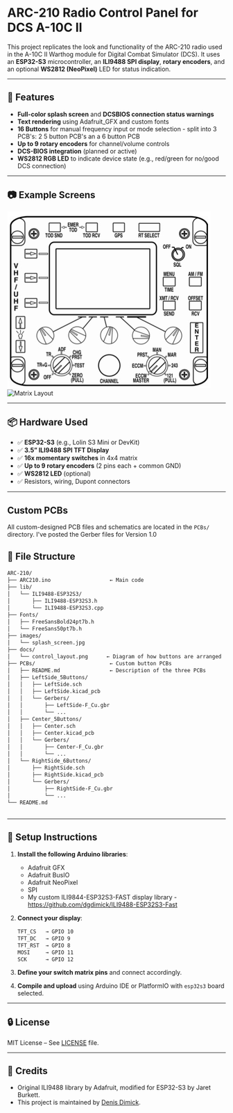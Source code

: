 # ARC-210 Radio Control Panel for DCS A-10C II

This project replicates the look and functionality of the ARC-210 radio used in the A-10C II Warthog module for Digital Combat Simulator (DCS). It uses an **ESP32-S3** microcontroller, an **ILI9488 SPI display**, **rotary encoders**, and an optional **WS2812 (NeoPixel)** LED for status indication.

---

## 🧹 Features

* **Full-color splash screen** and **DCSBIOS connection status warnings**
* **Text rendering** using Adafruit\_GFX and custom fonts
* **16 Buttons** for manual frequency input or mode selection - split into 3 PCB's: 2 5 button PCB's an a 6 button PCB
* **Up to 9 rotary encoders** for channel/volume controls
* **DCS-BIOS integration** (planned or active)
* **WS2812 RGB LED** to indicate device state (e.g., red/green for no/good DCS connection)

---

## 📷 Example Screens

![Splash Screen](images/splash_screen.jpg)
![Matrix Layout](docs/button_matrix_layout.png)

---

## 📦 Hardware Used

* ✅ **ESP32-S3** (e.g., Lolin S3 Mini or DevKit)
* ✅ **3.5” ILI9488 SPI TFT Display**
* ✅ **16x momentary switches** in 4x4 matrix
* ✅ **Up to 9 rotary encoders** (2 pins each + common GND)
* ✅ **WS2812 LED** (optional)
* ✅ Resistors, wiring, Dupont connectors

---
## Custom PCBs

All custom-designed PCB files and schematics are located in the `PCBs/` directory. I've posted the Gerber files for Version 1.0


## 📁 File Structure

```
ARC-210/
├── ARC210.ino                   ← Main code
├── lib/
│   └── ILI9488-ESP32S3/
│       ├── ILI9488-ESP32S3.h
│       └── ILI9488-ESP32S3.cpp
├── Fonts/
│   ├── FreeSansBold24pt7b.h
│   └── FreeSans50pt7b.h
├── images/
│   └── splash_screen.jpg
├── docs/
│   └── control_layout.png      ← Diagram of how buttons are arranged
├── PCBs/                        ← Custom button PCBs
│   ├── README.md                ← Description of the three PCBs
│   ├── LeftSide_5Buttons/
│   │   ├── LeftSide.sch
│   │   ├── LeftSide.kicad_pcb
│   │   └── Gerbers/
│   │       ├── LeftSide-F_Cu.gbr
│   │       └── ...
│   ├── Center_5Buttons/
│   │   ├── Center.sch
│   │   ├── Center.kicad_pcb
│   │   └── Gerbers/
│   │       ├── Center-F_Cu.gbr
│   │       └── ...
│   └── RightSide_6Buttons/
│       ├── RightSide.sch
│       ├── RightSide.kicad_pcb
│       └── Gerbers/
│           ├── RightSide-F_Cu.gbr
│           └── ...
└── README.md


```

---

## 🔧 Setup Instructions

1. **Install the following Arduino libraries**:

   * Adafruit GFX
   * Adafruit BusIO
   * Adafruit NeoPixel
   * SPI
   * My custom ILI9844-ESP32S3-FAST display library - https://github.com/dgdimick/ILI9488-ESP32S3-Fast

2. **Connect your display**:

   ```
   TFT_CS   → GPIO 10
   TFT_DC   → GPIO 9
   TFT_RST  → GPIO 8
   MOSI     → GPIO 11
   SCK      → GPIO 12
   ```

3. **Define your switch matrix pins** and connect accordingly.

4. **Compile and upload** using Arduino IDE or PlatformIO with `esp32s3` board selected.

---

## 🔒 License

MIT License – See [LICENSE](LICENSE) file.

---

## 🙏 Credits

* Original ILI9488 library by Adafruit, modified for ESP32-S3 by Jaret Burkett.
* This project is maintained by [Denis Dimick](mailto:dgdimick@gmail.com).
